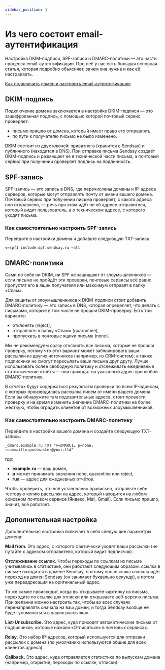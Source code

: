 ```yaml
---
sidebar_position: 3
---
```


# Из чего состоит email-аутентификация

Настройка DKIM-подписи, SPF-записи и DMARC-политики — это части процесса email-аутентификации. Про неё у нас есть большая основная статья, которая подробно объясняет, зачем она нужна и как её настраивать.

[Как подключить домен и настроить email-аутентификацию](./how-to-connect-domain.md) <br/>

## DKIM-подпись

Подключение домена заключается в настройке DKIM-подписи — это зашифрованная подпись, с помощью которой почтовый сервис проверяет:

- письмо пришло от домена, который имеет право его отправлять,
- по пути к получателю письмо не было изменено.

DKIM состоит из двух ключей: приватного (хранится в Sendsay) и публичного (находится в DNS). При отправке письма Sendsay создаёт DKIM-подпись и размещает её в технической части письма, а почтовый сервис при получении проверяет подпись на подлинность.

## SPF-запись

SPF-запись — это запись в DNS, где перечислены домены и IP-адреса серверов, которые могут отправлять почту от имени вашего домена. Почтовый сервис при получении письма проверяет, с какого адреса оно отправлено, — речь при этом идёт не об адресе отправителя, который видит пользователь, а о техническом адресе, с которого уходят письма.

### Как самостоятельно настроить SPF-запись

Перейдите в настройки домена и добавьте следующую TXT-запись:

```
v=spf1 include:spf.sendsay.ru ~all
```

## DMARC-политика

Сами по себе ни DKIM, ни SPF не защищают от злоумышленников — если письмо не пройдёт эти проверки, почтовые сервисы всё равно пропустят его в ящик получателя или максимум отправят в папку «Спам».

Для защиты от злоумышленников к DKIM-подписи стоит добавить DMARC-политику — это запись в DNS, которая определяет, что делать с письмами, которые в том числе не прошли DKIM-проверку. Есть три варианта:

- отклонять (reject),
- отправлять в папку «Спам» (quarantine),
- пропускать в почтовые ящики письма (none).

Мы не рекомендуем сразу отклонять все письма, которые не прошли проверку, потому что этот вариант может заблокировать ваши рассылки из других источников (например, из CRM-систем), а также подписчики не смогут пересылать ваши письма друг другу. Лучше использовать более свободную политику и отслеживать ежедневные статистические отчёты — они приходят на указанный адрес при любой DMARC-политике.

В отчётах будут содержаться результаты проверки по всем IP-адресам, с которых производилась рассылка писем от имени вашего домена. Если вы обнаружите там подозрительные адреса, стоит провести проверку и на время изменить значение DMARC-политики на более жёсткую, чтобы оградить клиентов от возможных злоумышленников.

### Как самостоятельно настроить DMARC-политику

Перейдите в настройки вашего домена и создайте следующую TXT-запись:

```
_dmarc.example.ru TXT "v=DMARC1; p=none; rua=mailto:postmaster@your.tld"
```

где:

- **example.ru** — ваш домен,
- **p** может принимать значения none, quarantine или reject,
- **rua** — адрес для ежедневных отчётов.

Чтобы проверить, что всё установлено правильно, отправьте себе тестовую копию рассылки на адрес, который находится на любом основном почтовом сервисе (Яндекс, Mail, Gmail). Если письмо пришло, значит, всё работает.

## Дополнительная настройка

Дополнительная настройка включает в себя следующие параметры домена:

**Mail from.** Это адрес, с которого фактически уходят ваши рассылки (не путайте с адресом отправителя, который видит подписчик).

**Отслеживание ссылок.** Чтобы переходы по ссылкам из письма учитывались в статистике, они работают следующим образом: ссылка в письме находится в домене Sendsay, поэтому после клика сначала идёт переход на домен Sendsay (он занимает буквально секунду), а потом уже переадресация на оригинальный адрес.

То же самое происходит, когда вы открываете картинку из письма, переходите по ссылке для отписки или открываете веб-версию письма. При желании можно настроить так, чтобы во всех случаях перенаправлять сначала на ваш домен, и тогда Sendsay вообще не будет упоминаться в ваших рассылках.

**List-Unsubscribe.** Это адрес, куда приходят автоматические письма от подписчиков, которые нажали «Отписаться» в почтовых сервисах.

**Relay.** Это набор IP-адресов, который используется для отправки рассылок с домена (по умолчанию используются общие для всех клиентов адреса).

**Callback.** Это адрес, куда отправляется статистика по выпускам домена (например, открытия, переходы по ссылке, отписки).
